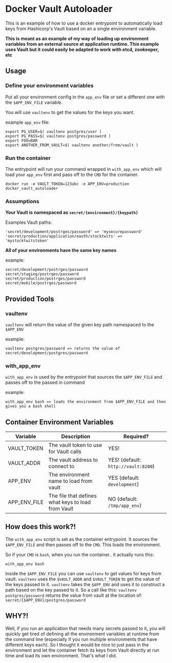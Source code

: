 # Docker Vault Autoloader
This is an example of how to use a docker entrypoint to automatically load keys from Hashicorp's Vault based on an a single environment variable.

**This is meant as an example of my way of loading up environment variables from an external source at application runtime. This example uses Vault but it could easily be adapted to work with etcd, zookeeper, etc**

## Usage

### Define your environment variables

Put all your environment config in the `app_env` file or set a different one with the `$APP_ENV_FILE` variable.

You will use `vaultenv` to get the values for the keys you want.

example `app_env` file:

```
export PG_USER=$( vaultenv postgres/user )
export PG_PASS=$( vaultenv postgres/password )
export FOO=BAR
export ANOTHER_FROM_VAULT=$( vaultenv another/from/vault )
```

### Run the container

The entrypoint will run your command wrapped in `with_app_env` which will load your `app_env` first and pass off to the `CMD` for the container.

```
docker run -e VAULT_TOKEN=123abc -e APP_ENV=production docker_vault_autoloader
```

### Assumptions

**Your Vault is namespaced as `secret/{environment}/{keypath}`**

Examples Vault paths:

```
'secret/development/postrges/password' => 'mysecurepassword'
'secret/production/application/oauth/stocktwits' => 'mystocktwitstoken'
```

**All of your environments have the same key names**

example:

```
secret/development/postrges/password
secret/staging/postrges/password
secret/production/postrges/password
secret/mobile/postrges/password
```

## Provided Tools

### vaultenv

`vaultenv` will return the value of the given key path namespaced to the `$APP_ENV`

example:

```
vaultenv postgres/password => returns the value of secret/development/postgres/password
```

### with_app_env

`with_app_env` is used by the entrypoint that sources the `$APP_ENV_FILE` and passes off to the passed in command

example:

```
with_app_env bash => loads the environment from $APP_ENV_FILE and then gives you a bash shell
```

## Container Environment Variables

|Variable|Description|Required?|
|--------|-----------|---------|
|VAULT_TOKEN|The vault token to use for Vault calls|YES!|
|VAULT_ADDR|The vault address to connect to|YES! (default: `http://vault:8200`)|
|APP_ENV|The environment name to load from vault| YES (default: `development`)|
|APP_ENV_FILE|The file that defines what keys to load from Vault| NO (default: `/tmp/app_env`)|


## How does this work?!

The `with_app_env` script is set as the container entrypoint. It sources the `$APP_ENV_FILE` and then passes off to the `CMD`. This loads the environment.

So if your `CMD` is `bash`, when you run the container.. it actually runs this:

```
with_app_env bash
```

Inside the `$APP_ENV_FILE` you can use `vaultenv` to get values for keys from vault. `vaultenv` uses the `$VAULT_ADDR` and `$VAULT_TOKEN` to get the value of the keys passed to it. `vaultenv` takes the `$APP_ENV` and uses it to construct a path based on the key passed to it. So a call like this: `vaultenv postgres/password` returns the value from vault at the location of: `secret/{$APP_ENV}/postgres/password`

## WHY?!

Well, if you run an application that needs many secrets passed to it, you will quickly get tired of defining all the environment variables at runtime from the command line (especially if you run multiple environments that have different keys each). So I thought it would be nice to just pass in the environment and let the container fetch its keys from Vault directly at run time and load its own environment. That's what I did.

